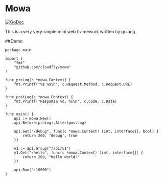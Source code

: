 Mowa
====

[![GoDoc](http://godoc.org/github.com/cloudfly/mowa?status.svg)](http://godoc.org/github.com/cloudfly/mowa)

This is a very very simple mini web framework written by golang.

##Demo

```golang
package main

import (
	"fmt"
	"github.com/cloudfly/mowa"
)

func preLog(c *mowa.Context) {
	fmt.Printf("%s %s\n", c.Request.Method, c.Request.URL)
}

func postLog(c *mowa.Context) {
	fmt.Printf("Response %d, %s\n", c.Code, c.Data)
}

func main() {
	api := mowa.New()
	api.Before(preLog).After(postLog)

	api.Get("/debug", func(c *mowa.Context) (int, interface{}, bool) {
		return 200, "debug", true
	})

	v1 := api.Group("/api/v1")
	v1.Get("/hello", func(c *mowa.Context) (int, interface{}) {
		return 200, "hello world!"
	})

	api.Run(":10000")
}
```
